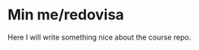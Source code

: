 Min me/redovisa
==============================

Here I will write something nice about the course repo.
